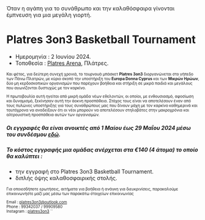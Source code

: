 <!DOCTYPE html>
<html lang="el">
<head>
    <meta charset="UTF-8">
    <meta name="viewport" content="width=device-width, initial-scale=1.0">
    Όταν η αγάπη για το συνάθρωπο και την καλαθόσφαιρα γίνονται έμπνευση για μια μεγάλη γιορτή.
</head> 
<style>
        body {
            background-image: url("[C:\Users\Anna Gavriel\Downloads\platres3on3.png](https://encrypted-tbn0.gstatic.com/images?q=tbn:ANd9GcRGf_czwyNTn_FWzG7qdCmHeJckRpdm2xKaDb30Kp9WEA&s)");
            background-size: cover;
            background-repeat: no-repeat;
            background-attachment: fixed;
        p {
            font-size: 10px;
        }
</style>          
<body>
    <h1>Platres 3on3 Basketball Tournament</h1>
    <ul>
    <li>Ημερομηνία : 2 Ιουνίου 2024.</li> 
    <li>Τοποθεσία : <a href="https://platresarena.com/">Platres Arena</a>, Πλάτρες.</li>
</ul>
    <p>
     
Και φέτος, για δεύτερη συνεχή χρονιά, το τουρνουά μπάσκετ <b>Platres 3on3</b> διοργανώνεται στο γήπεδο των Πάνω Πλατρών, με κύριο σκοπό την υποστήριξη του <b>Europa Donna Cyprus</b> και των <b>Μικρών Ηρώων</b>, δύο μη κερδοσκοπικών οργανισμών που παρέχουν βοήθεια και στήριξη σε μικρά παιδιά και μεγάλους που αγωνίζονται δυστυχώς με τον καρκίνο.

Η πρωτοβουλία αυτή ηγείται από μικρή ομάδα νέων εθελοντών, οι οποίοι, με ενθουσιασμό, αφοσίωση και δυναμισμό, ξεκίνησαν αυτή την άοκνη προσπάθεια. Στόχος τους είναι να αποτελέσουν έναν από τους πυλώνες υποστήριξης για τους συναθρώπους μας που δίνουν μάχη με τον καρκίνο καθημερινά και ταυτόχρονα να αναδείξουν ότι οι νέοι μπορούν να αποτελέσουν στηλοβάτες στην μακροχρόνια και αλτρουιστική προσπάθεια αυτών των οργανισμών.
    
<h5>Οι εγγραφές θα είναι ανοικτές από 1 Μαίου έως 29 Μαΐου 2024 μέσω του συνδέσμου <a href="https://forms.office.com/r/NkmdV3gJKs?origin=lprLink">εδώ</a>.</h5>
    
<h5>Το κόστος εγγραφής μια ομάδας ανέρχεται στα €140 (4 άτομα) το οποίο θα καλύπτει :</h5>
<ul>
    <li>την εγγραφή στο Platres 3on3 Basketball Tournament.</li> 
    <li>διπλής όψης καλαθοσφαιρικής στολής.</li>
</ul>  

Για οποιεσδήποτε ερωτήσεις, αιτήματα για βοήθεια ή ανάγκη για διευκρινίσεις, παρακαλούμε επικοινωνήστε μαζί μας μέσω των παρακάτω στοιχείων επικοινωνίας
        <p>
        Email : <a href="mailto:platres3on3@outlook.com">platres3on3@outlook.com</a><br>
        Phone : 99342037 / 99909580 <br>
        Instagram : <a href="https://www.instagram.com/platres3on3/?igsh=ZTFxa2R1MnJ0NGlk&utm_source=qr">platres3on3</a> 
   ``  </p>   
</body>
</html>
